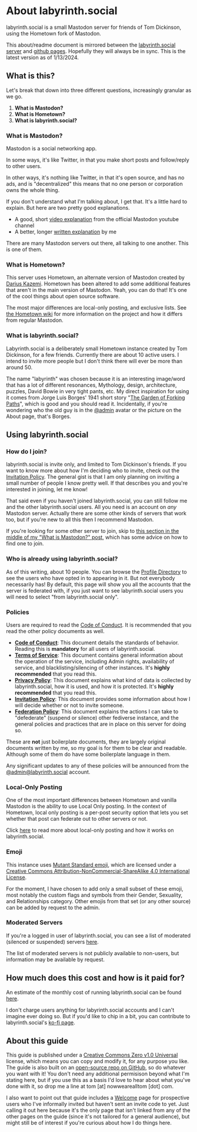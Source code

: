 # About labyrinth.social

labyrinth.social is a small Mastodon server for friends of Tom Dickinson, using the Hometown fork of Mastodon. 

This about/readme document is mirrored between the [labyrinth.social server](https://labyrinth.social/about/more) and [github pages](https://thomasmdickinson.github.io/lab-soc-about/). Hopefully they will always be in sync. This is the latest version as of 1/13/2024.

## What is this?

Let's break that down into three different questions, increasingly granular as we go.

  1. **What is Mastodon?** 
  2. **What is Hometown?**
  3. **What is labyrinth.social?**

### What is Mastodon?

Mastodon is a social networking app. 

In some ways, it's like Twitter, in that you make short posts and follow/reply to other users. 

In other ways, it's nothing like Twitter, in that it's open source, and has no ads, and is "decentralized" this means that no one person or corporation owns the whole thing.

If you don't understand what I'm talking about, I get that. It's a little hard to explain. But here are two pretty good explanations.

* A good, short [video explanation](https://www.youtube.com/watch?v=IPSbNdBmWKE) from the official Mastodon youtube channel
* A better, longer [written explanation](https://www.nowwearealltom.com/what-is-mastodon/) by me

There are many Mastodon servers out there, all talking to one another. This is one of them.

### What is Hometown?

This server uses Hometown, an alternate version of Mastodon created by [Darius Kazemi](@https://friend.camp/@darius). Hometown has been altered to add some additional features that aren't in the main version of Mastodon. Yeah, you can do that! It's one of the cool things about open source software.

The most major differences are local-only posting, and exclusive lists. See [the Hometown wiki](https://github.com/hometown-fork/hometown/wiki) for more information on the project and how it differs from regular Mastodon.

### What is labyrinth.social?

Labyrinth.social is a deliberately small Hometown instance created by Tom Dickinson, for a few friends. Currently there are about 10 active users. I intend to invite more people but I don't think there will ever be more than around 50.

The name "labyrinth" was chosen because it is an interesting image/word that has a lot of different resonances, Mythology, design, architecture, puzzles, David Bowie in very tight pants, etc. My direct inspiration for using it comes from Jorge Luis Borges' 1941 short story "[The Garden of Forking Paths](http://mycours.es/gamedesign2012/files/2012/08/The-Garden-of-Forking-Paths-Jorge-Luis-Borges-1941.pdf)", which is good and you should read it. Incidentally, if you're wondering who the old guy is in the [@admin](https://labyrinth.social/@admin) avatar or the picture on the About page, that's Borges.

## Using labyrinth.social

### How do I join?

labyrinth.social is invite only, and limited to Tom Dickinson's friends. If you want to know more about how I'm deciding who to invite, check out the [Invitation Policy](policy/invitation.md). The general gist is that I am only planning on inviting a small number of people I know pretty well. If that describes you and you're interested in joining, let me know!

That said even if you haven't joined labyrinth.social, you can still follow me and the other labyrinth.social users. All you need is an account on *any* Mastodon server. Actually there are some other kinds of servers that work too, but if you're new to all this then I recommend Mastodon.

If you're looking for some other server to join, skip to [this section in the middle of my "What is Mastodon?" post](https://www.nowwearealltom.com/what-is-mastodon/#09), which has some advice on how to find one to join.

### Who is already using labyrinth.social?

As of this writing, about 10 people. You can browse the [Profile Directory](https://labyrinth.social/directory) to see the users who have opted in to appearing in it. But not everybody necessarily has! By default, this page will show you all the accounts that the server is federated with, if you just want to see labyrinth.social users you will need to select "from labyrinth.social only".

### Policies

Users are required to read the [Code of Conduct](policy/conduct.md). It is recommended that you read the other policy documents as well.

* **[Code of Conduct](policy/conduct.md)**: This document details the standards of behavior. Reading this is **mandatory** for all users of labyrinth.social.
* **[Terms of Service](policy/terms.md)**: This document contains general information about the operation of the service, including Admin rights, availability of service, and blacklisting/silencing of other instances. It's **highly recommended** that you read this.
* **[Privacy Policy](policy/privacy.md)**: This document explains what kind of data is collected by labyrinth.social, how it is used, and how it is protected. It's **highly recommended** that you read this.
* **[Invitation Policy](policy/invitation.md)**: This document provides some information about how I will decide whether or not to invite someone.
* **[Federation Policy](policy/federation.md)**: This document explains the actions I can take to "defederate" (suspend or silence) other fediverse instance, and the general policies and practices that are in place on this server for doing so.

These are **not** just boilerplate documents, they are largely original documents written by me, so my goal is for them to be clear and readable. Although some of them do have some boilerplate language in them. 

Any significant updates to any of these policies will be announced from the [@admin@labyrinth.social](https://labyrinth.social/@admin) account.

### Local-Only Posting

One of the most important differences between Hometown and vanilla Mastodon is the ability to use Local Only posting. In the context of Hometown, local only posting is a per-post security option that lets you set whether that post can federate out to other servers or not.

Click [here](local-only.md) to read more about local-only posting and how it works on labyrinth.social.

### Emoji

This instance uses <a href='https://mutant.tech'>Mutant Standard emoji</a>,
which are licensed under a
<a href='https://creativecommons.org/licenses/by-nc-sa/4.0/'>Creative Commons
Attribution-NonCommercial-ShareAlike 4.0 International License</a>.

For the moment, I have chosen to add only a small subset of these emoji, most
notably the custom flags and symbols from their Gender, Sexuality, and
Relationships category. Other emojis from that set (or any other source) can be
added by request to the admin.


### Moderated Servers

If you're a logged in user of labyrinth.social, you can see a list of moderated (silenced or suspended) servers [here](https://labyrinth.social/about/more#unavailable-content). 

The list of moderated servers is not publicly available to non-users, but information may be available by request.

## How much does this cost and how is it paid for?

An estimate of the monthly cost of running labyrinth.social can be found [here](paying.md). 

I don't charge users anything for labyrinth.social accounts and I can't imagine ever doing so. But if you'd like to chip in a bit, you can contribute to labyrinth.social's [ko-fi page](https://ko-fi.com/labsoc).

## About this guide

This guide is published under a [Creative Commons Zero v1.0 Universal](https://github.com/thomasmdickinson/lab-soc-about/blob/main/LICENSE) license, which means you can copy and modify it, for any purpose you like. The guide is also built on an [open-source repo on GitHub](https://github.com/thomasmdickinson/lab-soc-about), so do whatever you want with it! You don't need any additional permisison beyond what I'm stating here, but if you use this as a basis I'd love to hear about what you've done with it, so drop me a line at tom [at] nowwearealltom [dot] com.

I also want to point out that guide includes a [Welcome](welcome.md) page for prospective users who I've informally invited but haven't sent an invite code to yet. Just calling it out here because it's the only page that isn't linked from any of the other pages on the guide (since it's not tailored for a general audience), but might still be of interest if you're curious about how I do things here.